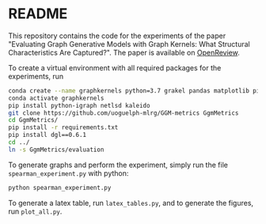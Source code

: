 # README
This repository contains the code for the experiments of the paper "Evaluating Graph Generative Models with Graph Kernels: What Structural Characteristics Are Captured?". The paper is available on [OpenReview](https://openreview.net/pdf?id=d9MhajJT04).

To create a virtual environment with all required packages for the experiments, run

````bash
conda create --name graphkernels python=3.7 grakel pandas matplotlib pip plotly --channel conda-forge
conda activate graphkernels
pip install python-igraph netlsd kaleido
git clone https://github.com/uoguelph-mlrg/GGM-metrics GgmMetrics
cd GgmMetrics/
pip install -r requirements.txt
pip install dgl==0.6.1
cd ../
ln -s GgmMetrics/evaluation


````



To generate graphs and perform the experiment, simply run the file `spearman_experiment.py` with python:

```bash
python spearman_experiment.py
```

To generate a latex table, run `latex_tables.py`, and to generate the figures, run `plot_all.py`.
